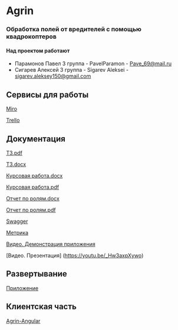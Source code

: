 # Agrin
### Обработка полей от вредителей с помощью квадрокоптеров
#### Над проектом работают
- Парамонов Павел 3 группа - PavelParamon - Pave_69@mail.ru
- Сигарев Алексей 3 группа - Sigarev Aleksei - sigarev.aleksey150@gmail.com
## Сервисы для работы
[Miro](https://miro.com/app/board/o9J_kuhude8=/)

[Trello](https://trello.com/b/3RnuP10h/agrin)
## Документация
[ТЗ.pdf](https://github.com/studentsVSU21/Agrin/blob/master/Documents/Technical_task.pdf)

[ТЗ.docx](https://github.com/studentsVSU21/Agrin/blob/master/Documents/Technical_task.docx)

[Курсовая работа.docx](https://github.com/studentsVSU21/Agrin/blob/master/Documents/Kursovaya_rabota.docx)

[Курсовая работа.pdf](https://github.com/studentsVSU21/Agrin/blob/master/Documents/Kursovaya_rabota.pdf)

[Отчет по ролям.docx](https://github.com/studentsVSU21/Agrin/blob/master/Documents/Отчет%20по%20ролям.docx)

[Отчет по ролям.pdf](https://github.com/studentsVSU21/Agrin/blob/master/Documents/Отчет%20по%20ролям.pdf)

[Swagger](http://agrin-env.eba-ndbbmd2r.us-east-1.elasticbeanstalk.com/swagger-ui.html)

[Метрика](https://metrika.yandex.ru/dashboard?id=64754338)

[Видео. Демонстрация приложения](https://www.youtube.com/watch?v=J6QL6B5pn9Q)

[Видео. Презентация] (https://youtu.be/_Hw3axpXywo)

## Развертывание

[Приложение](http://agrin-vsu.s3-website-us-east-1.amazonaws.com/)

## Клиентская часть

[Agrin-Angular](https://github.com/studentsVSU21/Agrin-Angular)

